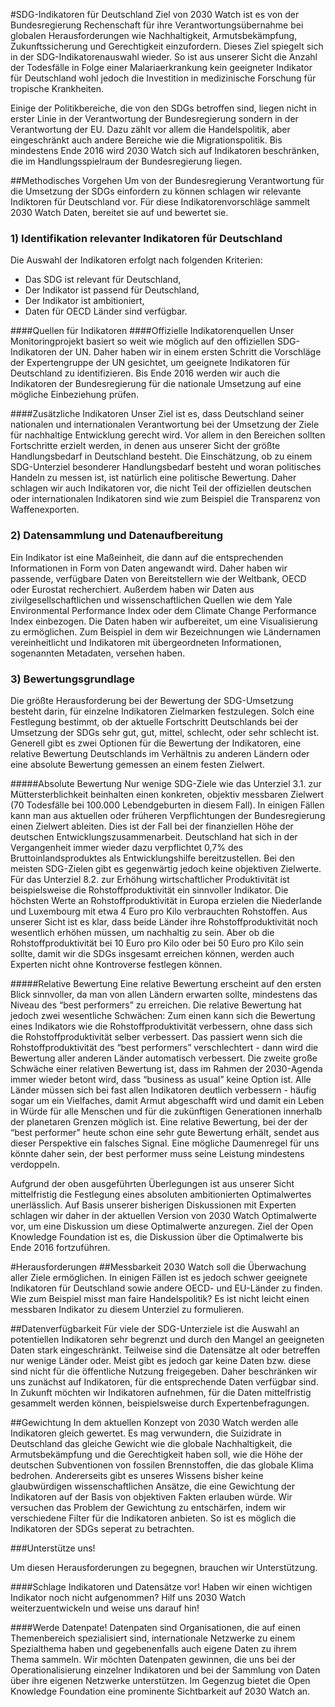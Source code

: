#SDG-Indikatoren für Deutschland
Ziel von 2030 Watch ist es von der Bundesregierung Rechenschaft für ihre Verantwortungsübernahme bei globalen Herausforderungen wie Nachhaltigkeit, Armutsbekämpfung, Zukunftssicherung und Gerechtigkeit einzufordern. Dieses Ziel spiegelt sich in der SDG-Indikatorenauswahl wieder. So ist aus unserer Sicht die Anzahl der Todesfälle in Folge einer Malariaerkrankung kein geeigneter Indikator für Deutschland wohl jedoch die Investition in medizinische Forschung für tropische Krankheiten.

Einige der Politikbereiche, die von den SDGs betroffen sind, liegen nicht in erster Linie in der Verantwortung der Bundesregierung sondern in der Verantwortung der EU. Dazu zählt vor allem die Handelspolitik, aber eingeschränkt auch andere Bereiche wie die Migrationspolitik. Bis mindestens Ende 2016 wird 2030 Watch sich auf Indikatoren beschränken, die im Handlungsspielraum der Bundesregierung liegen.

##Methodisches Vorgehen
Um von der Bundesregierung Verantwortung für die Umsetzung der SDGs einfordern zu können schlagen wir relevante Indiktoren für Deutschland vor. Für diese Indikatorenvorschläge sammelt 2030 Watch Daten, bereitet sie auf und bewertet sie.

### 1)	Identifikation relevanter Indikatoren für Deutschland
Die Auswahl der Indikatoren erfolgt nach folgenden Kriterien:

* Das SDG ist relevant für Deutschland,
* Der Indikator ist passend für Deutschland,
* Der Indikator ist ambitioniert,
* Daten für OECD Länder sind verfügbar.

####Quellen für Indikatoren 
####Offizielle Indikatorenquellen
Unser Monitoringprojekt basiert so weit wie möglich auf den offiziellen SDG-Indikatoren der UN. Daher haben wir in einem ersten Schritt die Vorschläge der Expertengruppe der UN gesichtet, um geeignete Indikatoren für Deutschland zu identifizieren. Bis Ende 2016 werden wir auch die Indikatoren der Bundesregierung für die nationale Umsetzung auf eine mögliche Einbeziehung prüfen.

####Zusätzliche Indikatoren
Unser Ziel ist es, dass Deutschland seiner nationalen und internationalen Verantwortung bei der Umsetzung der Ziele für nachhaltige Entwicklung gerecht wird. Vor allem in den Bereichen sollten Fortschritte erzielt werden, in denen aus unserer Sicht der größte Handlungsbedarf in Deutschland besteht. Die Einschätzung, ob zu einem SDG-Unterziel besonderer Handlungsbedarf besteht und woran politisches Handeln zu messen ist, ist natürlich eine politische Bewertung. Daher schlagen wir auch Indikatoren vor, die nicht Teil der offiziellen deutschen oder internationalen Indikatoren sind wie zum Beispiel die Transparenz von Waffenexporten.

### 2)	Datensammlung und Datenaufbereitung
Ein Indikator ist eine Maßeinheit, die dann auf die entsprechenden Informationen in Form von Daten angewandt wird. Daher haben wir passende, verfügbare Daten von Bereitstellern wie der Weltbank, OECD oder Eurostat recherchiert. Außerdem haben wir Daten aus zivilgesellschaftlichen und wissenschaftlichen Quellen wie dem Yale Environmental Performance Index oder dem Climate Change Performance Index einbezogen. Die Daten haben wir aufbereitet, um eine Visualisierung zu ermöglichen. Zum Beispiel in dem wir Bezeichnungen wie Ländernamen vereinheitlicht und Indikatoren mit übergeordneten Informationen, sogenannten Metadaten, versehen haben.

### 3)	Bewertungsgrundlage
Die größte Herausforderung bei der Bewertung der SDG-Umsetzung besteht darin, für einzelne Indikatoren Zielmarken festzulegen. Solch eine Festlegung bestimmt, ob der aktuelle Fortschritt Deutschlands bei der Umsetzung der SDGs sehr gut, gut, mittel, schlecht, oder sehr schlecht ist. Generell gibt es zwei Optionen für die Bewertung der Indikatoren, eine relative Bewertung Deutschlands im Verhältnis zu anderen Ländern oder eine absolute Bewertung gemessen an einem festen Zielwert.

#####Absolute Bewertung
Nur wenige SDG-Ziele wie das Unterziel 3.1. zur Müttersterblichkeit beinhalten einen konkreten, objektiv messbaren Zielwert (70 Todesfälle bei 100.000 Lebendgeburten in diesem Fall). In einigen Fällen kann man aus aktuellen oder früheren Verpflichtungen der Bundesregierung einen Zielwert ableiten. Dies ist der Fall bei der finanziellen Höhe der deutschen Entwicklungszusammenarbeit. Deutschland hat sich in der Vergangenheit immer wieder dazu verpflichtet 0,7% des Bruttoinlandsproduktes als Entwicklungshilfe bereitzustellen. Bei den meisten SDG-Zielen gibt es gegenwärtig jedoch keine objektiven Zielwerte. Für das Unterziel 8.2. zur Erhöhung wirtschaftlicher Produktivität ist beispielsweise die Rohstoffproduktivität ein sinnvoller Indikator. Die höchsten Werte an Rohstoffproduktivität in Europa erzielen die Niederlande und Luxembourg mit etwa 4 Euro pro Kilo verbrauchten Rohstoffen. Aus unserer Sicht ist es klar, dass beide Länder ihre Rohstoffproduktivität noch wesentlich erhöhen müssen, um nachhaltig zu sein. Aber ob die Rohstoffproduktivität bei 10 Euro pro Kilo oder bei 50 Euro pro Kilo sein sollte, damit wir die SDGs insgesamt erreichen können, werden auch Experten nicht ohne Kontroverse festlegen können.

#####Relative Bewertung
Eine relative Bewertung erscheint auf den ersten Blick sinnvoller, da man von allen Ländern erwarten sollte, mindestens das Niveau des “best performers” zu erreichen. Die relative Bewertung hat jedoch zwei wesentliche Schwächen: Zum einen kann sich die Bewertung eines Indikators wie die Rohstoffproduktivität verbessern, ohne dass sich die Rohstoffproduktivität selber verbessert. Das passiert wenn sich die Rohstoffproduktivität des “best performers” verschlechtert - dann wird die Bewertung aller anderen Länder automatisch verbessert. Die zweite große Schwäche einer relativen Bewertung ist, dass im Rahmen der 2030-Agenda immer wieder betont wird, dass “business as usual” keine Option ist. Alle Länder müssen sich bei fast allen Indikatoren deutlich verbessern - häufig sogar um ein Vielfaches, damit Armut abgeschafft wird und damit ein Leben in Würde für alle Menschen und für die zukünftigen Generationen innerhalb der planetaren Grenzen möglich ist. Eine relative Bewertung, bei der der “best performer” heute schon eine sehr gute Bewertung erhält, sendet aus dieser Perspektive ein falsches Signal. Eine mögliche Daumenregel für uns könnte daher sein, der best performer muss seine Leistung mindestens verdoppeln.

Aufgrund der oben ausgeführten Überlegungen ist aus unserer Sicht mittelfristig die Festlegung eines absoluten ambitionierten Optimalwertes unerlässlich. Auf Basis unserer bisherigen Diskussionen mit Experten schlagen wir daher in der aktuellen Version von 2030 Watch Optimalwerte vor, um eine Diskussion um diese Optimalwerte anzuregen. Ziel der Open Knowledge Foundation ist es, die Diskussion über die Optimalwerte bis Ende 2016 fortzuführen.

#Herausforderungen
##Messbarkeit
2030 Watch soll die Überwachung aller Ziele ermöglichen. In einigen Fällen ist es jedoch schwer geeignete Indikatoren für Deutschland sowie andere OECD- und EU-Länder zu finden. Wie zum Beispiel misst man faire Handelspolitik? Es ist nicht leicht einen messbaren Indikator zu diesem Unterziel zu formulieren.

##Datenverfügbarkeit
Für viele der SDG-Unterziele ist die Auswahl an potentiellen Indikatoren sehr begrenzt und durch den Mangel an geeigneten Daten stark eingeschränkt. Teilweise sind die Datensätze alt oder betreffen nur wenige Länder oder. Meist gibt es jedoch gar keine Daten bzw. diese sind nicht für die öffentliche Nutzung freigegeben. Daher beschränken wir uns zunächst auf Indikatoren, für die entsprechende Daten verfügbar sind. In Zukunft möchten wir Indikatoren aufnehmen, für die Daten mittelfristig gesammelt werden können, beispielsweise durch Expertenbefragungen.

##Gewichtung
In dem aktuellen Konzept von 2030 Watch werden alle Indikatoren gleich gewertet. Es mag verwundern, die Suizidrate in Deutschland das gleiche Gewicht wie die globale Nachhaltigkeit, die Armutsbekämpfung und die Gerechtigkeit haben soll, wie die Höhe der deutschen Subventionen von fossilen Brennstoffen, die das globale Klima bedrohen. Andererseits gibt es unseres Wissens bisher keine glaubwürdigen wissenschaftlichen Ansätze, die eine Gewichtung der Indikatoren auf der Basis von objektiven Fakten erlauben würde. Wir versuchen das Problem der Gewichtung zu entschärfen, indem wir verschiedene Filter für die Indikatoren anbieten. So ist es möglich die Indikatoren der SDGs seperat zu betrachten.


###Unterstütze uns!

Um diesen Herausforderungen zu begegnen, brauchen wir Unterstützung.

####Schlage Indikatoren und Datensätze vor!
Haben wir einen wichtigen Indikator noch nicht aufgenommen? Hilf uns 2030 Watch weiterzuentwickeln und weise uns darauf hin!


####Werde Datenpate!
Datenpaten sind Organisationen, die auf einen Themenbereich spezialisiert sind, internationale Netzwerke zu einem Spezialthema haben und gegebenenfalls auch eigene Daten zu ihrem Thema sammeln. Wir möchten Datenpaten gewinnen, die uns bei der Operationalisierung einzelner Indikatoren und bei der Sammlung von Daten über ihre eigenen Netzwerke unterstützen. Im Gegenzug bietet die Open Knowledge Foundation eine prominente Sichtbarkeit auf 2030 Watch an.
